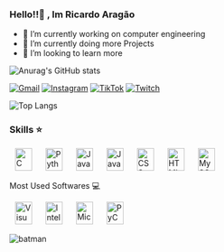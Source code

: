 ### Hello!!👋 , Im  Ricardo Aragão



- 🔭 I’m currently working on computer engineering
- 🌱 I’m currently doing more Projects
- 🤔 I’m looking to learn more 

![Anurag's GitHub stats](https://github-readme-stats.vercel.app/api?username=ricardoaragao123&show_icons=true&theme=dark)


[![Gmail](https://img.shields.io/badge/Gmail-D14836?style=for-the-badge&logo=gmail&logoColor=white)](riririca.ra@gmail.com)
[![Instagram](https://img.shields.io/badge/Instagram-E4405F?style=for-the-badge&logo=instagram&logoColor=white)](https://www.instagram.com/oricardoaragao/)
[![TikTok](https://img.shields.io/badge/TikTok-000000?style=for-the-badge&logo=tiktok&logoColor=white)](https://www.tiktok.com/@thericardoaragao)
[![Twitch](https://img.shields.io/badge/Twitch-9146FF?style=for-the-badge&logo=twitch&logoColor=white)]((https://www.twitch.tv/ricardoaragao))

![Top Langs](https://github-readme-stats.vercel.app/api/top-langs/?username=ricardoaragao123&hide_progress=true&theme=dark)
### Skills ⭐
<p align="left">
  <img src="https://cdn.jsdelivr.net/gh/devicons/devicon/icons/c/c-original.svg" width="30" height="40" alt="C" hspace="10" />
  <img src="https://cdn.jsdelivr.net/gh/devicons/devicon/icons/python/python-original-wordmark.svg" width="30" height="40" alt="Python" hspace="10" />
  <img src="https://cdn.jsdelivr.net/gh/devicons/devicon/icons/java/java-original-wordmark.svg" width="30" height="40" alt="Java" hspace="10" />
  <img src="https://cdn.jsdelivr.net/gh/devicons/devicon/icons/javascript/javascript-original.svg" width="30" height="40" alt="JavaScript" hspace="10" />
  <img src="https://cdn.jsdelivr.net/gh/devicons/devicon/icons/css3/css3-original.svg" width="30" height="40" alt="CSS" hspace="10" />
  <img src="https://cdn.jsdelivr.net/gh/devicons/devicon/icons/html5/html5-original.svg" width="30" height="40" alt="HTML" hspace="10" />
  <img src="https://cdn.jsdelivr.net/gh/devicons/devicon/icons/mysql/mysql-original-wordmark.svg" width="30" height="40" alt="MySQL" hspace="10" />
  
</p> Most Used Softwares 💻
<p align="left">
  <img src="https://cdn.jsdelivr.net/gh/devicons/devicon/icons/visualstudio/visualstudio-plain.svg" width="30" height="40" alt="Visual Studio" hspace="10" />
  <img src="https://cdn.jsdelivr.net/gh/devicons/devicon/icons/intellij/intellij-original-wordmark.svg" width="30" height="40" alt="IntelliJ IDEA" hspace="10" />
  <img src="https://cdn.jsdelivr.net/gh/devicons/devicon/icons/microsoftsqlserver/microsoftsqlserver-plain-wordmark.svg" width="30" height="40" alt="Microsoft SQL Server" hspace="10" />
  <img src="https://cdn.jsdelivr.net/gh/devicons/devicon/icons/pycharm/pycharm-original-wordmark.svg" width="30" height="40" alt="PyCharm" hspace="10" />
</p>





![batman](https://github.com/Ricardoaragao123/Ricardoaragao123/assets/136807314/e6645245-07e4-4121-a7fd-e8add6aea8db)



